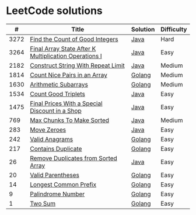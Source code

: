 # LeetCode solutions

| # | Title | Solution | Difficulty |
|---| ----- | -------- | ---------- |
| 3272 | [Find the Count of Good Integers](https://leetcode.com/problems/find-the-count-of-good-integers/description/) | [Java](java/FindCountGoodIntegers.java) | Hard |
| 3264 | [Final Array State After K Multiplication Operations I](https://leetcode.com/problems/final-array-state-after-k-multiplication-operations-i/?envType=daily-question&envId=2024-12-16) | [Java](/java/FinalArrayState.java) | Easy |
| 2182 | [Construct String With Repeat Limit](https://leetcode.com/problems/construct-string-with-repeat-limit/?envType=daily-question&envId=2024-12-17) | [Java](/java/RepeatLimitedString.java) | Medium |
| 1814 | [Count Nice Pairs in an Array](https://leetcode.com/problems/count-nice-pairs-in-an-array) | [Golang](/golang/countNicePairs.go) | Medium |
| 1630 | [Arithmetic Subarrays](https://leetcode.com/problems/arithmetic-subarrays) | [Golang](/golang/arithmeticSubarrays.go) | Medium |
| 1534 | [Count Good Triplets](https://leetcode.com/problems/count-good-triplets/description) | [Java](/java/CountGoodTriplets.java) | Easy |
| 1475 | [Final Prices With a Special Discount in a Shop](https://leetcode.com/problems/final-prices-with-a-special-discount-in-a-shop/?envType=daily-question&envId=2024-12-18) | [Java](/java/FinalPrices.java) | Easy |
| 769 | [Max Chunks To Make Sorted](https://leetcode.com/problems/max-chunks-to-make-sorted/description/) | [Java](/java/MaxChunksToSorted.java) | Medium |
| 283 | [Move Zeroes](https://leetcode.com/problems/move-zeroes) | [Java](/java/MoveZeroes.java) | Easy |
| 242 | [Valid Anagrams](https://leetcode.com/problems/valid-anagram) | [Golang](/golang/isAnagram.go) | Easy |
| 217 | [Contains Duplicate](https://leetcode.com/problems/contains-duplicate) | [Golang](/golang/containsDuplicate.go) | Easy |
| 26 | [Remove Duplicates from Sorted Array](https://leetcode.com/problems/remove-duplicates-from-sorted-array) | [Java](/java/TwentySix.java) | Easy |
| 20 | [Valid Parentheses](https://leetcode.com/problems/valid-parentheses) | [Golang](/golang/validParentheses.go) | Easy |
| 14 | [Longest Common Prefix](https://leetcode.com/problems/longest-common-prefix) | [Golang](/golang/longestCommonPrefix.go) | Easy |
| 9 | [Palindrome Number](https://leetcode.com/problems/palindrome-number) | [Golang](/golang/palindromeNumber.go) | Easy |
| 1 | [Two Sum](https://leetcode.com/problems/two-sum) | [Golang](/golang/twoSum.go) | Easy |
